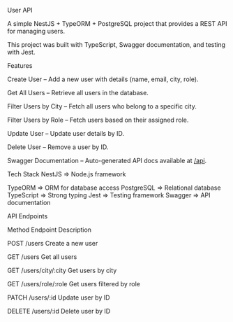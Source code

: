 User API

A simple NestJS + TypeORM + PostgreSQL project that provides a REST API for managing users.

This project was built with TypeScript, Swagger documentation, and testing with Jest.

Features

Create User – Add a new user with details (name, email, city, role).

Get All Users – Retrieve all users in the database.

Filter Users by City – Fetch all users who belong to a specific city.

Filter Users by Role – Fetch users based on their assigned role.

Update User – Update user details by ID.

Delete User – Remove a user by ID.

Swagger Documentation – Auto-generated API docs available at [/api](http://localhost:3000/api).


Tech Stack
NestJS => Node.js framework

TypeORM => ORM for database access
PostgreSQL => Relational database
TypeScript => Strong typing
Jest => Testing framework
Swagger => API documentation


API Endpoints

Method	Endpoint	Description

POST	/users	Create a new user

GET	/users	Get all users

GET	/users/city/:city	Get users by city

GET	/users/role/:role	Get users filtered by role

PATCH	/users/:id	Update user by ID

DELETE	/users/:id	Delete user by ID